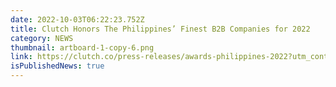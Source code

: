 ```yaml
---
date: 2022-10-03T06:22:23.752Z
title: Clutch Honors The Philippines’ Finest B2B Companies for 2022
category: NEWS
thumbnail: artboard-1-copy-6.png
link: https://clutch.co/press-releases/awards-philippines-2022?utm_content=221982544&utm_medium=social&utm_source=linkedin&hss_channel=lcp-2666211
isPublishedNews: true
---
```

